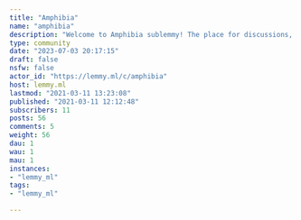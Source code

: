 ```yaml
---
title: "Amphibia" 
name: "amphibia"
description: "Welcome to Amphibia sublemmy! The place for discussions, memes and f-Anne art for Amphibia the wondeful Disney cartoon.Rules: - Stay on topic- Don't be a jerk- Follow the rules of this Lemmy instance"
type: community
date: "2023-07-03 20:17:15"
draft: false
nsfw: false
actor_id: "https://lemmy.ml/c/amphibia"
host: lemmy.ml
lastmod: "2021-03-11 13:23:08"
published: "2021-03-11 12:12:48"
subscribers: 11
posts: 56
comments: 5
weight: 56
dau: 1
wau: 1
mau: 1
instances:
- "lemmy_ml"
tags: 
- "lemmy_ml"

---
```

